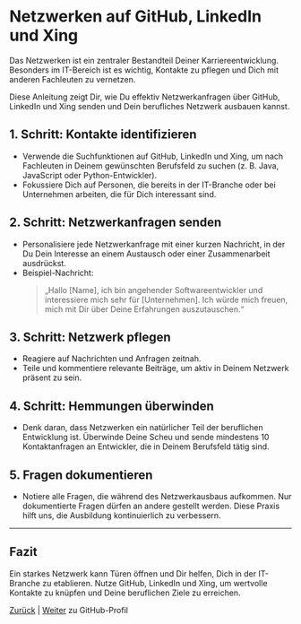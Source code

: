 # Netzwerken auf GitHub, LinkedIn und Xing

Das Netzwerken ist ein zentraler Bestandteil Deiner Karriereentwicklung. Besonders im IT-Bereich ist es wichtig, Kontakte zu pflegen und Dich mit anderen Fachleuten zu vernetzen.

Diese Anleitung zeigt Dir, wie Du effektiv Netzwerkanfragen über GitHub, LinkedIn und Xing senden und Dein berufliches Netzwerk ausbauen kannst.

## 1. Schritt: Kontakte identifizieren

- Verwende die Suchfunktionen auf GitHub, LinkedIn und Xing, um nach Fachleuten in Deinem gewünschten Berufsfeld zu suchen (z. B. Java, JavaScript oder Python-Entwickler).
- Fokussiere Dich auf Personen, die bereits in der IT-Branche oder bei Unternehmen arbeiten, die für Dich interessant sind.

## 2. Schritt: Netzwerkanfragen senden

- Personalisiere jede Netzwerkanfrage mit einer kurzen Nachricht, in der Du Dein Interesse an einem Austausch oder einer Zusammenarbeit ausdrückst.  
- Beispiel-Nachricht:  
  > „Hallo [Name], ich bin angehender Softwareentwickler und interessiere mich sehr für [Unternehmen]. Ich würde mich freuen, mich mit Dir über Deine Erfahrungen auszutauschen.“

## 3. Schritt: Netzwerk pflegen

- Reagiere auf Nachrichten und Anfragen zeitnah.
- Teile und kommentiere relevante Beiträge, um aktiv in Deinem Netzwerk präsent zu sein.

## 4. Schritt: Hemmungen überwinden

- Denk daran, dass Netzwerken ein natürlicher Teil der beruflichen Entwicklung ist. Überwinde Deine Scheu und sende mindestens 10 Kontaktanfragen an Entwickler, die in Deinem Berufsfeld tätig sind.

## 5. Fragen dokumentieren

- Notiere alle Fragen, die während des Netzwerkausbaus aufkommen. Nur dokumentierte Fragen dürfen an andere gestellt werden. Diese Praxis hilft uns, die Ausbildung kontinuierlich zu verbessern.

---

## Fazit

Ein starkes Netzwerk kann Türen öffnen und Dir helfen, Dich in der IT-Branche zu etablieren. Nutze GitHub, LinkedIn und Xing, um wertvolle Kontakte zu knüpfen und Deine beruflichen Ziele zu erreichen.

[Zurück](../README.md) | [Weiter](../03-netzwerken/01-github-profil/README.md) zu GitHub-Profil
